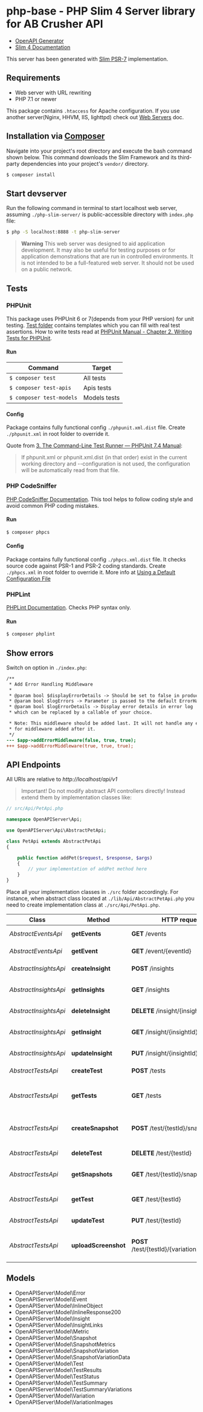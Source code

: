 # php-base - PHP Slim 4 Server library for AB Crusher API

* [OpenAPI Generator](https://openapi-generator.tech)
* [Slim 4 Documentation](https://www.slimframework.com/docs/v4/)

This server has been generated with [Slim PSR-7](https://github.com/slimphp/Slim-Psr7) implementation.

## Requirements

* Web server with URL rewriting
* PHP 7.1 or newer

This package contains `.htaccess` for Apache configuration.
If you use another server(Nginx, HHVM, IIS, lighttpd) check out [Web Servers](https://www.slimframework.com/docs/v3/start/web-servers.html) doc.

## Installation via [Composer](https://getcomposer.org/)

Navigate into your project's root directory and execute the bash command shown below.
This command downloads the Slim Framework and its third-party dependencies into your project's `vendor/` directory.
```bash
$ composer install
```

## Start devserver

Run the following command in terminal to start localhost web server, assuming `./php-slim-server/` is public-accessible directory with `index.php` file:
```bash
$ php -S localhost:8888 -t php-slim-server
```
> **Warning** This web server was designed to aid application development.
> It may also be useful for testing purposes or for application demonstrations that are run in controlled environments.
> It is not intended to be a full-featured web server. It should not be used on a public network.

## Tests

### PHPUnit

This package uses PHPUnit 6 or 7(depends from your PHP version) for unit testing.
[Test folder](test) contains templates which you can fill with real test assertions.
How to write tests read at [PHPUnit Manual - Chapter 2. Writing Tests for PHPUnit](https://phpunit.de/manual/6.5/en/writing-tests-for-phpunit.html).

#### Run

Command | Target
---- | ----
`$ composer test` | All tests
`$ composer test-apis` | Apis tests
`$ composer test-models` | Models tests

#### Config

Package contains fully functional config `./phpunit.xml.dist` file. Create `./phpunit.xml` in root folder to override it.

Quote from [3. The Command-Line Test Runner — PHPUnit 7.4 Manual](https://phpunit.readthedocs.io/en/7.4/textui.html#command-line-options):

> If phpunit.xml or phpunit.xml.dist (in that order) exist in the current working directory and --configuration is not used, the configuration will be automatically read from that file.

### PHP CodeSniffer

[PHP CodeSniffer Documentation](https://github.com/squizlabs/PHP_CodeSniffer/wiki). This tool helps to follow coding style and avoid common PHP coding mistakes.

#### Run

```bash
$ composer phpcs
```

#### Config

Package contains fully functional config `./phpcs.xml.dist` file. It checks source code against PSR-1 and PSR-2 coding standards.
Create `./phpcs.xml` in root folder to override it. More info at [Using a Default Configuration File](https://github.com/squizlabs/PHP_CodeSniffer/wiki/Advanced-Usage#using-a-default-configuration-file)

### PHPLint

[PHPLint Documentation](https://github.com/overtrue/phplint). Checks PHP syntax only.

#### Run

```bash
$ composer phplint
```

## Show errors

Switch on option in `./index.php`:
```diff
/**
 * Add Error Handling Middleware
 *
 * @param bool $displayErrorDetails -> Should be set to false in production
 * @param bool $logErrors -> Parameter is passed to the default ErrorHandler
 * @param bool $logErrorDetails -> Display error details in error log
 * which can be replaced by a callable of your choice.

 * Note: This middleware should be added last. It will not handle any exceptions/errors
 * for middleware added after it.
 */
--- $app->addErrorMiddleware(false, true, true);
+++ $app->addErrorMiddleware(true, true, true);
```

## API Endpoints

All URIs are relative to *http://localhost/api/v1*

> Important! Do not modify abstract API controllers directly! Instead extend them by implementation classes like:

```php
// src/Api/PetApi.php

namespace OpenAPIServer\Api;

use OpenAPIServer\Api\AbstractPetApi;

class PetApi extends AbstractPetApi
{

    public function addPet($request, $response, $args)
    {
        // your implementation of addPet method here
    }
}
```

Place all your implementation classes in `./src` folder accordingly.
For instance, when abstract class located at `./lib/Api/AbstractPetApi.php` you need to create implementation class at `./src/Api/PetApi.php`.

Class | Method | HTTP request | Description
------------ | ------------- | ------------- | -------------
*AbstractEventsApi* | **getEvents** | **GET** /events | Get a list of events
*AbstractEventsApi* | **getEvent** | **GET** /event/{eventId} | Get a single Event
*AbstractInsightsApi* | **createInsight** | **POST** /insights | Create a new Insight
*AbstractInsightsApi* | **getInsights** | **GET** /insights | Returns a list of insights
*AbstractInsightsApi* | **deleteInsight** | **DELETE** /insight/{insightId} | Delete a Insight
*AbstractInsightsApi* | **getInsight** | **GET** /insight/{insightId} | Return data for a single Insight
*AbstractInsightsApi* | **updateInsight** | **PUT** /insight/{insightId} | Update a Insight
*AbstractTestsApi* | **createTest** | **POST** /tests | Create a new Test
*AbstractTestsApi* | **getTests** | **GET** /tests | Returns a list of current and past tests
*AbstractTestsApi* | **createSnapshot** | **POST** /test/{testId}/snapshots | Create a new snapshot for a test
*AbstractTestsApi* | **deleteTest** | **DELETE** /test/{testId} | Delete a Test
*AbstractTestsApi* | **getSnapshots** | **GET** /test/{testId}/snapshots | Return data snapshots for a test
*AbstractTestsApi* | **getTest** | **GET** /test/{testId} | Return data for a single Test
*AbstractTestsApi* | **updateTest** | **PUT** /test/{testId} | Update a Test
*AbstractTestsApi* | **uploadScreenshot** | **POST** /test/{testId}/{variation}/screenshot | Upload a screenshot of a test variation


## Models

* OpenAPIServer\Model\Error
* OpenAPIServer\Model\Event
* OpenAPIServer\Model\InlineObject
* OpenAPIServer\Model\InlineResponse200
* OpenAPIServer\Model\Insight
* OpenAPIServer\Model\InsightLinks
* OpenAPIServer\Model\Metric
* OpenAPIServer\Model\Snapshot
* OpenAPIServer\Model\SnapshotMetrics
* OpenAPIServer\Model\SnapshotVariation
* OpenAPIServer\Model\SnapshotVariationData
* OpenAPIServer\Model\Test
* OpenAPIServer\Model\TestResults
* OpenAPIServer\Model\TestStatus
* OpenAPIServer\Model\TestSummary
* OpenAPIServer\Model\TestSummaryVariations
* OpenAPIServer\Model\Variation
* OpenAPIServer\Model\VariationImages



